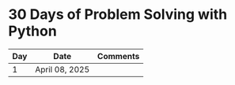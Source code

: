 # 30 Days of Problem Solving with Python

| Day | Date | Comments |
| --- | ---- | -------- |
| 1 | April 08, 2025 | |

